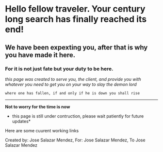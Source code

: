 # Hello fellow traveler. Your century long search has finally reached its end!
## We have been expexting you, after that is why you have made it here. 
### For it is not just fate but your duty to be here.
*this page was created to serve you, the client, and provide you with whatever you need to get you on your way to slay the demon lord*

`where one has fallen, if and only if he is down you shall rise`

---
**Not to worry for the time is now**


* this page is still under contruction, please wait patiently for future updates*

Here are some cuurent working links




Created by: Jose Salazar Mendez, 
For: Jose Salazar Mendez,
To Jose Salazar Mendez


